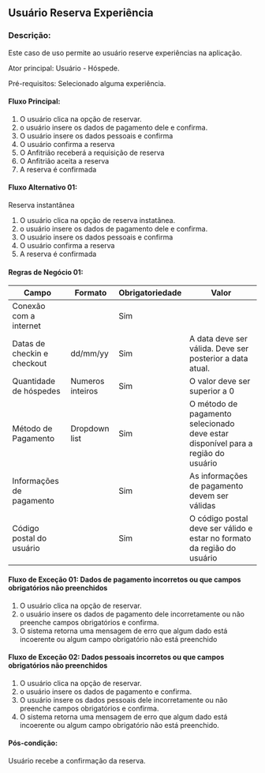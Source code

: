 ## Usuário Reserva Experiência 

### Descrição: 
Este caso de uso permite ao usuário reserve experiências na aplicação.

Ator principal: Usuário - Hóspede. 

Pré-requisitos: Selecionado alguma experiência. 

####  Fluxo Principal: 
1. O usuário clica na opção de reservar. 
2. o usuário insere os dados de pagamento dele e confirma.
3. O usuário insere os dados pessoais e confirma
4. O usuário confirma a reserva
5. O Anfitrião receberá a requisição de reserva
6. O Anfitrião aceita a reserva
7. A reserva é confirmada

#### Fluxo Alternativo 01: 
Reserva instantânea
1. O usuário clica na opção de reserva instatânea. 
2. o usuário insere os dados de pagamento dele e confirma.
3. O usuário insere os dados pessoais e confirma
4. O usuário confirma a reserva
5. A reserva é confirmada


#### Regras de Negócio 01:

| Campo                  | Formato | Obrigatoriedade | Valor                           |
|------------------------|---------|-----------------|---------------------------------|
| Conexão com a internet |         | Sim             |  |
| Datas de checkin e checkout | dd/mm/yy| Sim| A data deve ser válida. Deve ser posterior a data atual.|
| Quantidade de hóspedes | Numeros inteiros  | Sim | O valor deve ser superior a 0 |
| Método de Pagamento | Dropdown list  |  Sim | O método de pagamento selecionado deve estar disponível para a região do usuário   |
| Informações de pagamento   |   | Sim  | As informações de pagamento devem ser válidas  |
| Código postal do usuário   |   | Sim  | O código postal deve ser válido e estar no formato da região do usuário |

#### Fluxo de Exceção 01: Dados de pagamento incorretos ou que campos obrigatórios não preenchidos
1. O usuário clica na opção de reservar. 
2. o usuário insere os dados de pagamento dele incorretamente ou não preenche campos obrigatórios e confirma.
3. O sistema retorna uma mensagem de erro que algum dado está incoerente ou algum campo obrigatório não está preenchido

#### Fluxo de Exceção 02: Dados pessoais incorretos ou que campos obrigatórios não preenchidos
1. O usuário clica na opção de reservar. 
2. o usuário insere os dados de pagamento e confirma.
3. O usuário insere os dados pessoais dele incorretamente ou não preenche campos obrigatórios e confirma.
4. O sistema retorna uma mensagem de erro que algum dado está incoerente ou algum campo obrigatório não está preenchido.

#### Pós-condição: 
Usuário recebe a confirmação da reserva.
